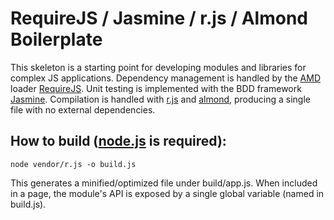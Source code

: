 # RequireJS / Jasmine / r.js / Almond Boilerplate

This skeleton is a starting point for developing modules and libraries for complex JS applications.
Dependency management is handled by the [AMD](https://github.com/amdjs/amdjs-api/wiki/AMD) loader [RequireJS](http://www.grid.gs/).  Unit testing is implemented
with the BDD framework [Jasmine](https://github.com/pivotal/jasmine).  Compilation is handled with [r.js](https://github.com/jrburke/r.js/) and [almond](https://github.com/jrburke/almond), producing a single
file with no external dependencies. 

## How to build ([node.js](http://nodejs.org/) is required):

```console
node vendor/r.js -o build.js
```
This generates a minified/optimized file under build/app.js.  When included in a page, the module's
API is exposed by a single global variable (named in build.js).